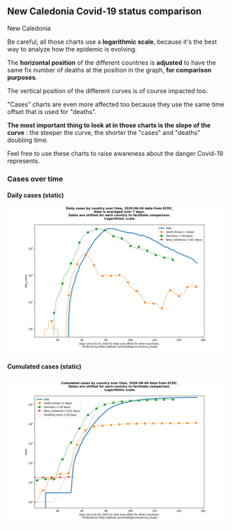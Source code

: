 ## New Caledonia Covid-19 status comparison 

New Caledonia



Be careful, all those charts use a **logarithmic scale**, because it's the best way to analyze how the epidemic is evolving.
 
The **horizontal position** of the different countries is **adjusted** to have the same fix number of deaths at the position in the graph, **for comparison purposes**.

The vertical position of the different curves is of course impacted too.

"Cases" charts are even more affected too because they use the same time offset that is used for "deaths".

**The most important thing to look at in those charts is the slope of the curve** : the steeper the curve, the shorter the "cases" and "deaths" doubling time.

Feel free to use these charts to raise awareness about the danger Covid-19 represents. 


 
### Cases over time
 
#### Daily cases (static)
![New Caledonia covid-19 daily cases static chart](https://raw.githubusercontent.com/madlag/coronavirus_study/master/notebooks/graphs/2020-06-04/countries/New_Caledonia/2020-06-04_New_Caledonia_day_cases.png "New Caledonia covid-19 day_cases static chart")   
 
#### Cumulated cases (static)
![New Caledonia covid-19 cumulated cases static chart](https://raw.githubusercontent.com/madlag/coronavirus_study/master/notebooks/graphs/2020-06-04/countries/New_Caledonia/2020-06-04_New_Caledonia_cases.png "New Caledonia covid-19 cases static chart")   


